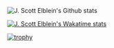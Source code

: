 ![J. Scott Elblein's Github stats](https://github-readme-stats.vercel.app/api?username=STaRDoGG&show_icons=true&theme=nord&count_private=true&include_all_commits)

[![J. Scott Elblein's Wakatime stats](https://github-readme-stats.vercel.app/api/wakatime?username=scott_elblein&layout=compact&theme=nord)](https://github.com/anuraghazra/github-readme-stats)

[![trophy](https://github-profile-trophy.vercel.app/?username=STaRDoGG&theme=nord&no-frame=true&&column=4)](https://github.com/ryo-ma/github-profile-trophy)
